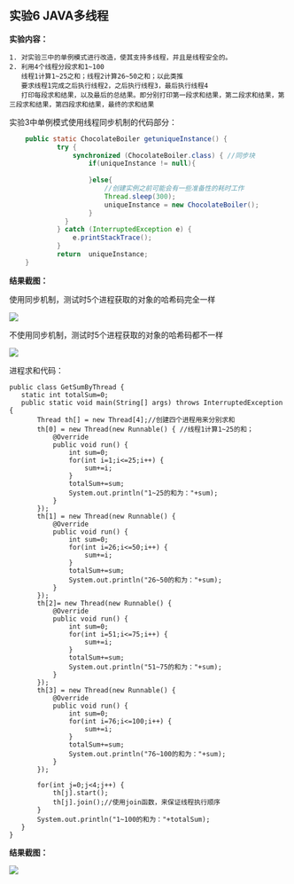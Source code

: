 ## 实验6 JAVA多线程
**实验内容：**

    1. 对实验三中的单例模式进行改造，使其支持多线程，并且是线程安全的。
    2. 利用4个线程分段求和1~100
       线程1计算1~25之和；线程2计算26~50之和；以此类推
       要求线程1完成之后执行线程2，之后执行线程3，最后执行线程4
       打印每段求和结果，以及最后的总结果。即分别打印第一段求和结果，第二段求和结果，第三段求和结果，第四段求和结果，最终的求和结果

实验3中单例模式使用线程同步机制的代码部分：
``` java
	public static ChocolateBoiler getuniqueInstance() {	
	        try {   
	            synchronized (ChocolateBoiler.class) { //同步块
	                if(uniqueInstance != null){  
	                      
	                }else{  
	                    //创建实例之前可能会有一些准备性的耗时工作   
	                    Thread.sleep(300);  
	                    uniqueInstance = new ChocolateBoiler();  
	                }  
	          }  
	        } catch (InterruptedException e) {   
	            e.printStackTrace();  
	        }  
	        return  uniqueInstance;  
	}
```
**结果截图：**

使用同步机制，测试时5个进程获取的对象的哈希码完全一样

 ![](https://github.com/BinZrs/JavaLab/raw/master/Image/单例线程同步.png)
 
不使用同步机制，测试时5个进程获取的对象的哈希码都不一样
 
 ![](https://github.com/BinZrs/JavaLab/raw/master/Image/单例非线程同步.png)
 
 
 进程求和代码：
 
 ```
 public class GetSumByThread {
	static int totalSum=0;
	public static void main(String[] args) throws InterruptedException {
		Thread th[] = new Thread[4];//创建四个进程用来分别求和
		th[0] = new Thread(new Runnable() {	//线程1计算1~25的和；
			@Override
			public void run() {
				int sum=0;
				for(int i=1;i<=25;i++) {
					sum+=i;
				}	
				totalSum+=sum;
				System.out.println("1~25的和为："+sum);
			}
		});
		th[1] = new Thread(new Runnable() {	
			@Override
			public void run() {
				int sum=0;
				for(int i=26;i<=50;i++) {
					sum+=i;
				}	
				totalSum+=sum;
				System.out.println("26~50的和为："+sum);
			}
		});
		th[2]= new Thread(new Runnable() {	
			@Override
			public void run() {
				int sum=0;
				for(int i=51;i<=75;i++) {
					sum+=i;
				}	
				totalSum+=sum;
				System.out.println("51~75的和为："+sum);
			}
		});
		th[3] = new Thread(new Runnable() {	
			@Override
			public void run() {
				int sum=0;
				for(int i=76;i<=100;i++) {
					sum+=i;
				}	
				totalSum+=sum;
				System.out.println("76~100的和为："+sum);
			}
		});
		
		for(int j=0;j<4;j++) {
			th[j].start();
			th[j].join();//使用join函数，来保证线程执行顺序
		}
		System.out.println("1~100的和为："+totalSum);
	}
}
```
 **结果截图：**
 
 ![](https://github.com/BinZrs/JavaLab/raw/master/Image/多线程求和.png)
